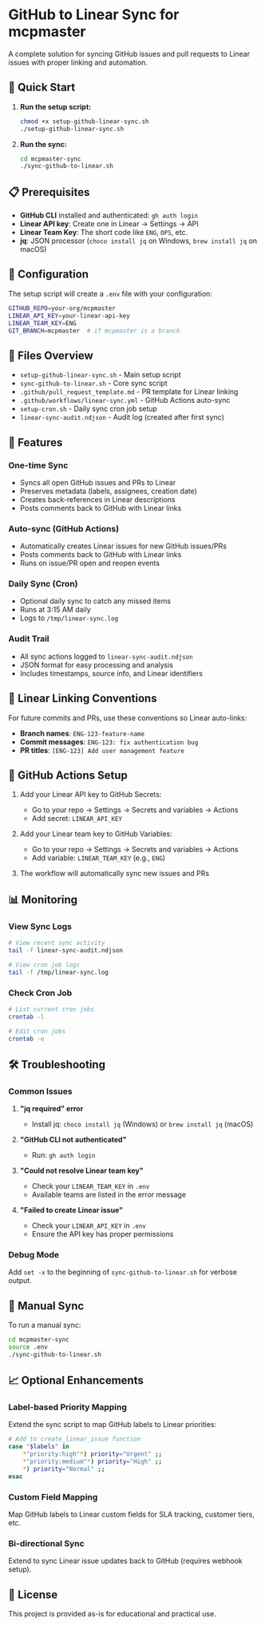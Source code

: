 # GitHub to Linear Sync for mcpmaster

A complete solution for syncing GitHub issues and pull requests to Linear issues with proper linking and automation.

## 🚀 Quick Start

1. **Run the setup script:**
   ```bash
   chmod +x setup-github-linear-sync.sh
   ./setup-github-linear-sync.sh
   ```

2. **Run the sync:**
   ```bash
   cd mcpmaster-sync
   ./sync-github-to-linear.sh
   ```

## 📋 Prerequisites

- **GitHub CLI** installed and authenticated: `gh auth login`
- **Linear API key**: Create one in Linear → Settings → API
- **Linear Team Key**: The short code like `ENG`, `OPS`, etc.
- **jq**: JSON processor (`choco install jq` on Windows, `brew install jq` on macOS)

## 🔧 Configuration

The setup script will create a `.env` file with your configuration:

```bash
GITHUB_REPO=your-org/mcpmaster
LINEAR_API_KEY=your-linear-api-key
LINEAR_TEAM_KEY=ENG
GIT_BRANCH=mcpmaster  # if mcpmaster is a branch
```

## 📁 Files Overview

- `setup-github-linear-sync.sh` - Main setup script
- `sync-github-to-linear.sh` - Core sync script
- `.github/pull_request_template.md` - PR template for Linear linking
- `.github/workflows/linear-sync.yml` - GitHub Actions auto-sync
- `setup-cron.sh` - Daily sync cron job setup
- `linear-sync-audit.ndjson` - Audit log (created after first sync)

## 🔄 Features

### One-time Sync
- Syncs all open GitHub issues and PRs to Linear
- Preserves metadata (labels, assignees, creation date)
- Creates back-references in Linear descriptions
- Posts comments back to GitHub with Linear links

### Auto-sync (GitHub Actions)
- Automatically creates Linear issues for new GitHub issues/PRs
- Posts comments back to GitHub with Linear links
- Runs on issue/PR open and reopen events

### Daily Sync (Cron)
- Optional daily sync to catch any missed items
- Runs at 3:15 AM daily
- Logs to `/tmp/linear-sync.log`

### Audit Trail
- All sync actions logged to `linear-sync-audit.ndjson`
- JSON format for easy processing and analysis
- Includes timestamps, source info, and Linear identifiers

## 🎯 Linear Linking Conventions

For future commits and PRs, use these conventions so Linear auto-links:

- **Branch names**: `ENG-123-feature-name`
- **Commit messages**: `ENG-123: fix authentication bug`
- **PR titles**: `[ENG-123] Add user management feature`

## 🔧 GitHub Actions Setup

1. Add your Linear API key to GitHub Secrets:
   - Go to your repo → Settings → Secrets and variables → Actions
   - Add secret: `LINEAR_API_KEY`

2. Add your Linear team key to GitHub Variables:
   - Go to your repo → Settings → Secrets and variables → Actions
   - Add variable: `LINEAR_TEAM_KEY` (e.g., `ENG`)

3. The workflow will automatically sync new issues and PRs

## 📊 Monitoring

### View Sync Logs
```bash
# View recent sync activity
tail -f linear-sync-audit.ndjson

# View cron job logs
tail -f /tmp/linear-sync.log
```

### Check Cron Job
```bash
# List current cron jobs
crontab -l

# Edit cron jobs
crontab -e
```

## 🛠️ Troubleshooting

### Common Issues

1. **"jq required" error**
   - Install jq: `choco install jq` (Windows) or `brew install jq` (macOS)

2. **"GitHub CLI not authenticated"**
   - Run: `gh auth login`

3. **"Could not resolve Linear team key"**
   - Check your `LINEAR_TEAM_KEY` in `.env`
   - Available teams are listed in the error message

4. **"Failed to create Linear issue"**
   - Check your `LINEAR_API_KEY` in `.env`
   - Ensure the API key has proper permissions

### Debug Mode
Add `set -x` to the beginning of `sync-github-to-linear.sh` for verbose output.

## 🔄 Manual Sync

To run a manual sync:
```bash
cd mcpmaster-sync
source .env
./sync-github-to-linear.sh
```

## 📈 Optional Enhancements

### Label-based Priority Mapping
Extend the sync script to map GitHub labels to Linear priorities:
```bash
# Add to create_linear_issue function
case "$labels" in
    *"priority:high"*) priority="Urgent" ;;
    *"priority:medium"*) priority="High" ;;
    *) priority="Normal" ;;
esac
```

### Custom Field Mapping
Map GitHub labels to Linear custom fields for SLA tracking, customer tiers, etc.

### Bi-directional Sync
Extend to sync Linear issue updates back to GitHub (requires webhook setup).

## 📝 License

This project is provided as-is for educational and practical use.

